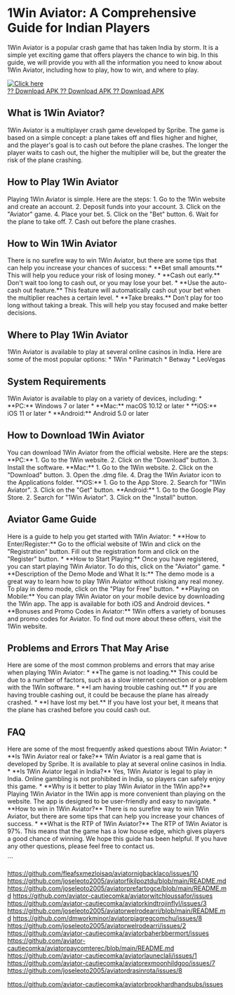 # 1Win Aviator: A Comprehensive Guide for Indian Players

1Win Aviator is a popular crash game that has taken India by storm. It
is a simple yet exciting game that offers players the chance to win big.
In this guide, we will provide you with all the information you need to
know about 1Win Aviator, including how to play, how to win, and where to
play.

[![Click
here](https://readscoops.com/wp-content/uploads/2023/03/Readscoop-aviator-1-1.jpg)](https://traff.sbs/deff)\
[?? Download APK ?? Download APK ?? Download
APK](https://traff.sbs/deff)

## What is 1Win Aviator?

1Win Aviator is a multiplayer crash game developed by Spribe. The game
is based on a simple concept: a plane takes off and flies higher and
higher, and the player\'s goal is to cash out before the plane crashes.
The longer the player waits to cash out, the higher the multiplier will
be, but the greater the risk of the plane crashing.

## How to Play 1Win Aviator

Playing 1Win Aviator is simple. Here are the steps: 1. Go to the 1Win
website and create an account. 2. Deposit funds into your account. 3.
Click on the "Aviator" game. 4. Place your bet. 5. Click on the
"Bet" button. 6. Wait for the plane to take off. 7. Cash out
before the plane crashes.

## How to Win 1Win Aviator

There is no surefire way to win 1Win Aviator, but there are some tips
that can help you increase your chances of success: \* \*\*Bet small
amounts.\*\* This will help you reduce your risk of losing money. \*
\*\*Cash out early.\*\* Don\'t wait too long to cash out, or you may
lose your bet. \* \*\*Use the auto-cash out feature.\*\* This feature
will automatically cash out your bet when the multiplier reaches a
certain level. \* \*\*Take breaks.\*\* Don\'t play for too long without
taking a break. This will help you stay focused and make better
decisions.

## Where to Play 1Win Aviator

1Win Aviator is available to play at several online casinos in India.
Here are some of the most popular options: \* 1Win \* Parimatch \*
Betway \* LeoVegas

## System Requirements

1Win Aviator is available to play on a variety of devices, including: \*
\*\*PC:\*\* Windows 7 or later \* \*\*Mac:\*\* macOS 10.12 or later \*
\*\*iOS:\*\* iOS 11 or later \* \*\*Android:\*\* Android 5.0 or later

## How to Download 1Win Aviator

You can download 1Win Aviator from the official website. Here are the
steps: \*\*PC:\*\* 1. Go to the 1Win website. 2. Click on the
"Download" button. 3. Install the software. \*\*Mac:\*\* 1. Go to
the 1Win website. 2. Click on the "Download" button. 3. Open the
.dmg file. 4. Drag the 1Win Aviator icon to the Applications folder.
\*\*iOS:\*\* 1. Go to the App Store. 2. Search for "1Win Aviator".
3. Click on the "Get" button. \*\*Android:\*\* 1. Go to the Google
Play Store. 2. Search for "1Win Aviator". 3. Click on the
"Install" button.

## Aviator Game Guide

Here is a guide to help you get started with 1Win Aviator: \* \*\*How to
Enter/Register:\*\* Go to the official website of 1Win and click on the
"Registration" button. Fill out the registration form and click on
the "Register" button. \* \*\*How to Start Playing:\*\* Once you
have registered, you can start playing 1Win Aviator. To do this, click
on the "Aviator" game. \* \*\*Description of the Demo Mode and
What It Is:\*\* The demo mode is a great way to learn how to play 1Win
Aviator without risking any real money. To play in demo mode, click on
the "Play for Free" button. \* \*\*Playing on Mobile:\*\* You can
play 1Win Aviator on your mobile device by downloading the 1Win app. The
app is available for both iOS and Android devices. \* \*\*Bonuses and
Promo Codes in Aviator:\*\* 1Win offers a variety of bonuses and promo
codes for Aviator. To find out more about these offers, visit the 1Win
website.

## Problems and Errors That May Arise

Here are some of the most common problems and errors that may arise when
playing 1Win Aviator: \* \*\*The game is not loading.\*\* This could be
due to a number of factors, such as a slow internet connection or a
problem with the 1Win software. \* \*\*I am having trouble cashing
out.\*\* If you are having trouble cashing out, it could be because the
plane has already crashed. \* \*\*I have lost my bet.\*\* If you have
lost your bet, it means that the plane has crashed before you could cash
out.

## FAQ

Here are some of the most frequently asked questions about 1Win Aviator:
\* \*\*Is 1Win Aviator real or fake?\*\* 1Win Aviator is a real game
that is developed by Spribe. It is available to play at several online
casinos in India. \* \*\*Is 1Win Aviator legal in India?\*\* Yes, 1Win
Aviator is legal to play in India. Online gambling is not prohibited in
India, so players can safely enjoy this game. \* \*\*Why is it better to
play 1Win Aviator in the 1Win app?\*\* Playing 1Win Aviator in the 1Win
app is more convenient than playing on the website. The app is designed
to be user-friendly and easy to navigate. \* \*\*How to win in 1Win
Aviator?\*\* There is no surefire way to win 1Win Aviator, but there are
some tips that can help you increase your chances of success. \*
\*\*What is the RTP of 1Win Aviator?\*\* The RTP of 1Win Aviator is 97%.
This means that the game has a low house edge, which gives players a
good chance of winning. We hope this guide has been helpful. If you have
any other questions, please feel free to contact us.

\`\`\`

https://github.com/fleafsxmezloisaq/aviatornigbacklaco/issues/10
https://github.com/joseleoto2005/aviatorfikilpoztdu/blob/main/README.md
https://github.com/joseleoto2005/aviatorprefartogce/blob/main/README.md
https://github.com/aviator-cautiecomka/aviatorwitchloussafor/issues
https://github.com/aviator-cautiecomka/aviatorkindtrojinflyl/issues/3
https://github.com/joseleoto2005/aviatorwelrodearri/blob/main/README.md
https://github.com/dmworkminor/aviatorpiagregcomchu/issues/8
https://github.com/joseleoto2005/aviatorwelrodearri/issues/2
https://github.com/aviator-cautiecomka/aviatorbaherbbermort/issues
https://github.com/aviator-cautiecomka/aviatorpaycomterec/blob/main/README.md
https://github.com/aviator-cautiecomka/aviatorlauneclali/issues/1
https://github.com/aviator-cautiecomka/aviatorexmoonhildgoo/issues/7
https://github.com/joseleoto2005/aviatordrasinrota/issues/8

https://github.com/aviator-cautiecomka/aviatorbrookhardhandsubs/issues

